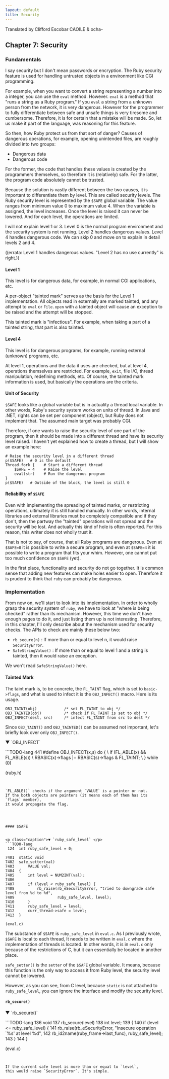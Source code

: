 ```yaml
---
layout: default
title: Security
---
```

Translated by Clifford Escobar CAOILE & ocha-

Chapter 7: Security
-------------------

### Fundamentals

I say security but I don't mean passwords or encryption. The Ruby security
feature is used for handling untrusted objects in a environment like CGI
programming.

For example, when you want to convert a string representing a number into a
integer, you can use the `eval` method. However. `eval` is a method that "runs
a string as a Ruby program." If you `eval` a string from a unknown person from
the network, it is very dangerous. However for the programmer to fully
differentiate between safe and unsafe things is very tiresome and cumbersome.
Therefore, it is for certain that a mistake will be made. So, let us make it
part of the language, was reasoning for this feature.

So then, how Ruby protect us from that sort of danger? Causes of dangerous
operations, for example, opening unintended files, are roughly divided into two
groups:

* Dangerous data
* Dangerous code

For the former, the code that handles these values is created by the
programmers themselves, so therefore it is (relatively) safe. For the latter,
the program code absolutely cannot be trusted.

Because the solution is vastly different between the two causes, it is important to
differentiate them by level. This are called security levels. The Ruby security
level is represented by the `$SAFE` global variable. The value ranges from
minimum value 0 to maximum value 4. When the variable is assigned, the level
increases. Once the level is raised it can never be lowered. And for each
level, the operations are limited.

I will not explain level 1 or 3.
Level 0 is the normal program environment and the security system is not
running. Level 2 handles dangerous values. Level 4 handles dangerous code.
We can skip 0 and move on to explain in detail levels 2 and 4.

((errata: Level 1 handles dangerous values.
"Level 2 has no use currently" is right.))


#### Level 1

This level is for dangerous data, for example, in normal CGI
applications, etc.

A per-object "tainted mark" serves as the basis for the Level 1
implementation. All objects read in externally are marked tainted, and
any attempt to `eval` or `File.open` with a tainted object will cause an
exception to be raised and the attempt will be stopped.

This tainted mark is "infectious". For example, when taking a part of a
tainted string, that part is also tainted.

#### Level 4

This level is for dangerous programs, for example, running external
(unknown) programs, etc.

At level 1, operations and the data it uses are checked, but at level
4, operations themselves are restricted. For example, `exit`, file
I/O, thread manipulation, redefining methods, etc. Of course, the
tainted mark information is used, but basically the operations are the
criteria.

#### Unit of Security

`$SAFE` looks like a global variable but is in actuality a thread
local variable. In other words, Ruby's security system works on units
of thread. In Java and .NET, rights can be set per component (object),
but Ruby does not implement that. The assumed main target was probably
CGI.

Therefore, if one wants to raise the security level of one part of the
program, then it should be made into a different thread and have its
security level raised. I haven't yet explained how to create a thread,
but I will show an example here:

```TODO-lang
# Raise the security level in a different thread
p($SAFE)   # 0 is the default
Thread.fork {    # Start a different thread
    $SAFE = 4    # Raise the level
    eval(str)    # Run the dangerous program
}
p($SAFE)   # Outside of the block, the level is still 0
```

#### Reliability of `$SAFE`

Even with implementing the spreading of tainted marks, or restricting
operations, ultimately it is still handled manually. In other words,
internal libraries and external libraries must be completely
compatible and if they don't, then the partway the "tainted" operations
will not spread and the security will be lost. And actually this kind
of hole is often reported. For this reason, this writer does not
wholly trust it.

That is not to say, of course, that all Ruby programs are dangerous.
Even at `$SAFE=0` it is possible to write a secure program, and even
at `$SAFE=4` it is possible to write a program that fits your whim.
However, one cannot put too much confidence on `$SAFE` (yet).

In the first place, functionality and security do not go together. It
is common sense that adding new features can make holes easier to
open. Therefore it is prudent to think that `ruby` can probably be
dangerous.


### Implementation


From now on, we'll start to look into its implementation.
In order to wholly grasp the security system of `ruby`,
we have to look at "where is being checked" rather than its mechanism.
However, this time we don't have enough pages to do it,
and just listing them up is not interesting.
Therefore, in this chapter, I'll only describe about the
mechanism used for security checks.
The APIs to check are mainly these below two:


* `rb_secure(n)` :  If more than or equal to level n, it would raise `SecurityError`.
* `SafeStringValue()` :
  If more than or equal to level 1 and a string is tainted,
  then it would raise an exception.


We won't read `SafeStringValue()` here.


#### Tainted Mark


The taint mark is, to be concrete, the `FL_TAINT` flag, which is set to
`basic->flags`, and what is used to infect it is the `OBJ_INFECT()` macro.
Here is its usage.


```TODO-lang
OBJ_TAINT(obj)            /* set FL_TAINT to obj */
OBJ_TAINTED(obj)          /* check if FL_TAINT is set to obj */
OBJ_INFECT(dest, src)     /* infect FL_TAINT from src to dest */
```


Since `OBJ_TAINT()` and `OBJ_TAINTED()` can be assumed not important,
let's briefly look over only `OBJ_INFECT()`.


<p class="caption">▼ `OBJ_INFECT` </p>
```TODO-lang
 441  #define OBJ_INFECT(x,s) do {                             \
          if (FL_ABLE(x) && FL_ABLE(s))                        \
              RBASIC(x)->flags |= RBASIC(s)->flags & FL_TAINT; \
      } while (0)

(ruby.h)
```


`FL_ABLE()` checks if the argument `VALUE` is a pointer or not.
If the both objects are pointers (it means each of them has its `flags` member),
it would propagate the flag.




#### $SAFE


<p class="caption">▼ `ruby_safe_level` </p>
```TODO-lang
 124  int ruby_safe_level = 0;

7401  static void
7402  safe_setter(val)
7403      VALUE val;
7404  {
7405      int level = NUM2INT(val);
7406
7407      if (level < ruby_safe_level) {
7408          rb_raise(rb_eSecurityError, "tried to downgrade safe level from %d to %d",
7409                   ruby_safe_level, level);
7410      }
7411      ruby_safe_level = level;
7412      curr_thread->safe = level;
7413  }

(eval.c)
```


The substance of `$SAFE` is `ruby_safe_level` in `eval.c`.
As I previously wrote, `$SAFE` is local to each thread,
It needs to be written in `eval.c` where the implementation of threads is located.
In other words, it is in `eval.c` only because of the restrictions of C,
but it can essentially be located in another place.


`safe_setter()` is the `setter` of the `$SAFE` global variable.
It means, because this function is the only way to access it from Ruby level,
the security level cannot be lowered.


However, as you can see, from C level,
because `static` is not attached to `ruby_safe_level`,
you can ignore the interface and modify the security level.





#### `rb_secure()`


<p class="caption">▼ `rb_secure()` </p>
```TODO-lang
 136  void
 137  rb_secure(level)
 138      int level;
 139  {
 140      if (level <= ruby_safe_level) {
 141          rb_raise(rb_eSecurityError, "Insecure operation `%s' at level %d",
 142                   rb_id2name(ruby_frame->last_func), ruby_safe_level);
 143      }
 144  }

(eval.c)
```


If the current safe level is more than or equal to `level`,
this would raise `SecurityError`. It's simple.
